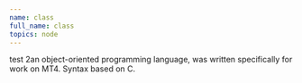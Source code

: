 ```yaml
---
name: class
full_name: class
topics: node
---
```

test 2an object-oriented programming language, was written specifically for work on MT4. Syntax based on C.
